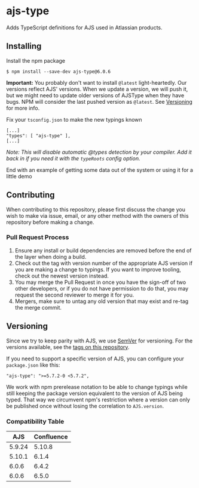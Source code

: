 # ajs-type

Adds TypeScript definitions for AJS used in Atlassian products.

## Installing

Install the npm package  

```
$ npm install --save-dev ajs-type@6.0.6
```

**Important:** You probably don't want to install `@latest` light-heartedly. Our versions reflect AJS' versions. When we update a version, we will push it, but we might need to update older versions of AJSType when they have bugs. NPM will consider the last pushed version as `@latest`. See [Versioning](https://github.com/seibert-media/ajs-type#versioning) for more info.

Fix your `tsconfig.json` to make the new typings known

```
[...]
"types": [ "ajs-type" ],
[...]
```

*Note: This will disable automatic @types detection by your compiler. Add it back in if you need it with the `typeRoots` config option.* 

End with an example of getting some data out of the system or using it for a little demo

## Contributing

When contributing to this repository, please first discuss the change you wish to make via issue, email, or any other method with the owners of this repository before making a change. 

### Pull Request Process

1. Ensure any install or build dependencies are removed before the end of the layer when doing a build.
2. Check out the tag with version number of the appropriate AJS version if you are making a change to typings. If you want to improve tooling, check out the newest version instead. 
3. You may merge the Pull Request in once you have the sign-off of two other developers, or if you do not have permission to do that, you may request the second reviewer to merge it for you.
4. Mergers, make sure to untag any old version that may exist and re-tag the merge commit.  

## Versioning

Since we try to keep parity with AJS, we use [SemVer](http://semver.org/) for versioning. For the versions available, see the [tags on this repository](https://github.com/seibert-media/ajs-type/tags). 

If you need to support a specific version of AJS, you can configure your `package.json` like this: 
````
"ajs-type": ">=5.7.2-0 <5.7.2",
````

We work with npm prerelease notation to be able to change typings while still keeping the package version equivalent to the version of AJS being typed. That way we circumvent npm's restriction where a version can only be published once without losing the correlation to `AJS.version`.

### Compatibility Table
|AJS|Confluence|
|---|---|
|5.9.24|5.10.8|
|5.10.1|6.1.4|
|6.0.6|6.4.2|
|6.0.6|6.5.0|
